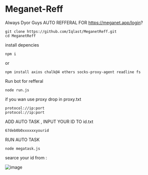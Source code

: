 # Meganet-Reff
Always Dyor Guys
AUTO REFFERAL FOR https://meganet.app/login?

    git clone https://github.com/Iqlast/MeganetReff.git
    cd MeganetReff

install depencies

    npm i
or

    npm install axios chalk@4 ethers socks-proxy-agent readline fs

Run bot for refferal

    node run.js

if you wan use proxy drop in proxy.txt 

    protocol://ip:port
    protocol://ip:port
ADD AUTO TASK , INPUT YOUR ID TO id.txt

    67deb0b0xxxxxxyourid

RUN AUTO TASK 

    node megatask.js

searce your id from :

![image](https://github.com/user-attachments/assets/475461c4-3a83-497b-86f9-0efae3f83ce1)
